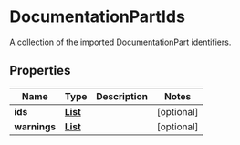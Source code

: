 

# DocumentationPartIds

A collection of the imported DocumentationPart identifiers.

## Properties

| Name | Type | Description | Notes |
|------------ | ------------- | ------------- | -------------|
|**ids** | [**List**](List.md) |  |  [optional] |
|**warnings** | [**List**](List.md) |  |  [optional] |



